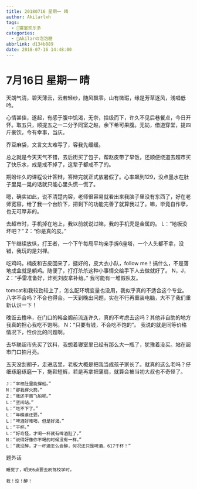 ```yaml
---
title: 20180716 星期一 晴
author: Akilarlxh
tags:
  - 🤣寝室欢乐多
categories:
  - 🍬Akilarの泡泡糖
abbrlink: d134b089
date: 2018-07-16 14:48:00
---
```

# 7月16日 星期一 晴

天朗气清，碧天薄云，云若轻纱，随风飘零。山有微瑕，缘是芳草逐风，浅唱低吟。

心情甚佳，遂起，有感于腹中饥渴，无奈，拾级而下，许久不见后巷餐点，今日开怀。取五只，顺提五之一二分予同室之赵，余下希可果腹。无妨，借道穿堂，提四斤豪饮，今有幸事，当庆。

乔豆麻袋，文言文太难写了，容我先缓缓。

总之就是今天天气不错，去后街买了包子，帮赵皮带了早饭，还顺便绕道去超市买了快乐水，戒是戒不掉了，这辈子都戒不了的。

期盼许久的课程设计答辩，答辩完就正式放暑假了。心率飙到129，没点墨水在肚子里晃一晃的话就只能心里头慌一慌了。

嗯，确实如此，说不清楚内容，老师很容易就看出来我脑子里没有东西了，好在老师宽容，给了我一个台阶下，把剩下的功能完善了就算我过了。嘛，毕竟自作孽，也无可厚非的。

去超市时，手机掉在地上，我以前就说过嘛，我的手机壳是金属的。
L：“地板没坏吧？”
Z：“你是真的皮。”

下午继续放纵，打王者，一个下午每局平均亲手拆6座塔，一个人头都不拿，没错，我玩的是刘禅。

吃鸡吗。楠皮和吉皮回来了，挺好的，皮大衣小队，follow me！搞什么，不是落地成盒就是躺鸡。随便了，打打杀杀这种小事情交给手下人去做就好了。
N，J，Z：“手雷准备好，炸死刘皮拿补给。”
我可能有一堆假队友。

tomcat和我较劲较上了，怎么配环境变量也没用，我似乎真的不适合这个专业。八字不合吗？不合也得合。一天到晚出问题，实在不行再重装电脑，大不了我们重新认识一下！

晚饭去撸串，在门口的韩金阁前流连许久，真的不考虑去这吗？其他非自助的地方我真的担心我吃不饱啊。
N：“只要有钱，不会吃不饱的”。
我说的就是同等价格情况下，性价比的问题啊。

去华联超市先买了饮料，我想着寝室里已经有那么大一瓶了，犹豫着没买。站在超市门口拍月亮。

五天没刮胡子，走进店里，老板大概是把我当成孩子家长了。就真的这么老吗？仔细琢磨琢磨一下，拖鞋短裤，若是再拿把蒲扇，就算会被当初大叔也不奇怪了。
```
J：“宰相肚里能撑船。”
N：“那我撑火箭。”
Z：“我还宇宙飞船呢。”
L：“空间站。”
L：“吃不下了。”
L：“年糕谁还要。”
L：“啤酒好难喝，但是好渴。”
L：“干杯。”
L：“好奇怪，才喝一杯就有啤酒肚了。”
N：“说得好像你不喝的时候没有一样。”
L：“我没醉，才一杯酒怎么会醉，何况还只是啤酒，617干杯！”
```
题外话
```
睡觉了，明天6点要去刷驾校学时。

我！没！醉！
```